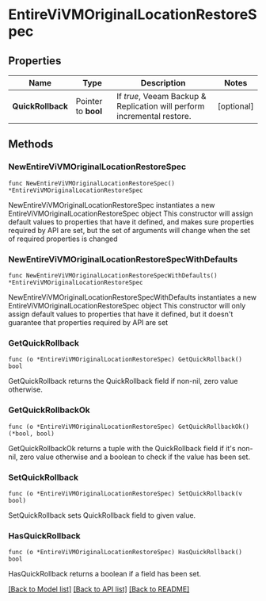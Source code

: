 # EntireViVMOriginalLocationRestoreSpec

## Properties

Name | Type | Description | Notes
------------ | ------------- | ------------- | -------------
**QuickRollback** | Pointer to **bool** | If *true*, Veeam Backup &amp; Replication will perform incremental restore. | [optional] 

## Methods

### NewEntireViVMOriginalLocationRestoreSpec

`func NewEntireViVMOriginalLocationRestoreSpec() *EntireViVMOriginalLocationRestoreSpec`

NewEntireViVMOriginalLocationRestoreSpec instantiates a new EntireViVMOriginalLocationRestoreSpec object
This constructor will assign default values to properties that have it defined,
and makes sure properties required by API are set, but the set of arguments
will change when the set of required properties is changed

### NewEntireViVMOriginalLocationRestoreSpecWithDefaults

`func NewEntireViVMOriginalLocationRestoreSpecWithDefaults() *EntireViVMOriginalLocationRestoreSpec`

NewEntireViVMOriginalLocationRestoreSpecWithDefaults instantiates a new EntireViVMOriginalLocationRestoreSpec object
This constructor will only assign default values to properties that have it defined,
but it doesn't guarantee that properties required by API are set

### GetQuickRollback

`func (o *EntireViVMOriginalLocationRestoreSpec) GetQuickRollback() bool`

GetQuickRollback returns the QuickRollback field if non-nil, zero value otherwise.

### GetQuickRollbackOk

`func (o *EntireViVMOriginalLocationRestoreSpec) GetQuickRollbackOk() (*bool, bool)`

GetQuickRollbackOk returns a tuple with the QuickRollback field if it's non-nil, zero value otherwise
and a boolean to check if the value has been set.

### SetQuickRollback

`func (o *EntireViVMOriginalLocationRestoreSpec) SetQuickRollback(v bool)`

SetQuickRollback sets QuickRollback field to given value.

### HasQuickRollback

`func (o *EntireViVMOriginalLocationRestoreSpec) HasQuickRollback() bool`

HasQuickRollback returns a boolean if a field has been set.


[[Back to Model list]](../README.md#documentation-for-models) [[Back to API list]](../README.md#documentation-for-api-endpoints) [[Back to README]](../README.md)


